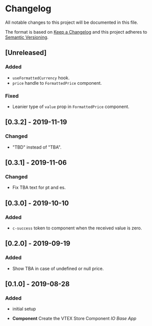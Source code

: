 # Changelog

All notable changes to this project will be documented in this file.

The format is based on [Keep a Changelog](http://keepachangelog.com/en/1.0.0/)
and this project adheres to [Semantic Versioning](http://semver.org/spec/v2.0.0.html).

## [Unreleased]
### Added
- `useFormattedCurrency` hook.
- `price` handle to `FormattedPrice` component.

### Fixed
- Leanier type of `value` prop in `FormattedPrice` component.

## [0.3.2] - 2019-11-19

### Changed

- "TBD" instead of "TBA".

## [0.3.1] - 2019-11-06

### Changed

- Fix TBA text for pt and es.

## [0.3.0] - 2019-10-10

### Added

- `c-success` token to component when the received value is zero.

## [0.2.0] - 2019-09-19

### Added

- Show TBA in case of undefined or null price.

## [0.1.0] - 2019-08-28

### Added

- initial setup

- **Component** Create the VTEX Store Component _IO Base App_
